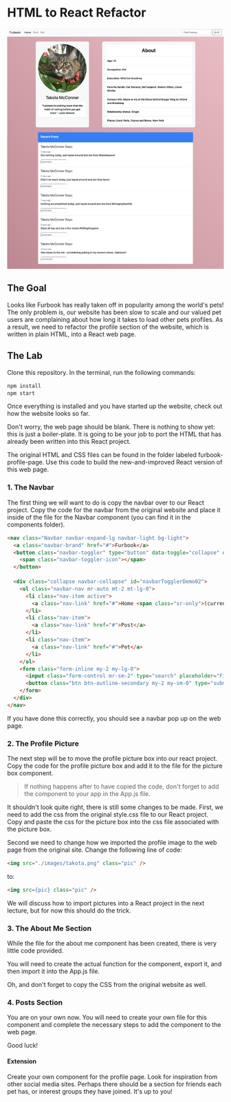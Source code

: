 # HTML to React Refactor

![profile](profile.png)

## The Goal
Looks like Furbook has really taken off in popularity among the world's pets! The only problem is, our website has been slow to scale and our valued pet users are complaining about how long it takes to load other pets profiles. As a result, we need to refactor the profile section of the website, which is written in plain HTML, into a React web page.

## The Lab
Clone this repository. In the terminal, run the following commands:

```HTML
npm install
npm start
```

Once everything is installed and you have started up the website, check out how the website looks so far.

Don't worry, the web page should be blank. There is nothing to show yet: this is just a boiler-plate. It is going to be your job to port the HTML that has already been written into this React project.

The original HTML and CSS files can be found in the folder labeled furbook-profile-page. Use this code to build the new-and-improved React version of this web page.

### 1. The Navbar
The first thing we will want to do is copy the navbar over to our React project. Copy the code for the navbar from the original website and place it inside of the file for the Navbar component (you can find it in the components folder).

```html
<nav class="Navbar navbar-expand-lg navbar-light bg-light">
  <a class="navbar-brand" href="#">Furbook</a>
  <button class="navbar-toggler" type="button" data-toggle="collapse" data-target="#navbarTogglerDemo02" aria- controls="navbarTogglerDemo02" aria-expanded="false" aria-label="Toggle navigation">
    <span class="navbar-toggler-icon"></span>
  </button>

  <div class="collapse navbar-collapse" id="navbarTogglerDemo02">
    <ul class="navbar-nav mr-auto mt-2 mt-lg-0">
      <li class="nav-item active">
        <a class="nav-link" href="#">Home <span class="sr-only">(current)</span></a>
      </li>
      <li class="nav-item">
        <a class="nav-link" href="#">Post</a>
      </li>
      <li class="nav-item">
        <a class="nav-link" href="#">Pet</a>
      </li>
    </ul>
    <form class="form-inline my-2 my-lg-0">
      <input class="form-control mr-sm-2" type="search" placeholder="Find friends..." />
      <button class="btn btn-outline-secondary my-2 my-sm-0" type="submit">Sniff</button>
    </form>
  </div>
</nav>
```

If you have done this correctly, you should see a navbar pop up on the web page.

### 2. The Profile Picture
The next step will be to move the profile picture box into our react project. Copy the code for the profile picture box and add it to the file for the picture box component.

>If nothing happens after to have copied the code, don't forget to add the component to your app in the App.js file.

It shouldn't look quite right, there is still some changes to be made. First, we need to add the css from the original style.css file to our React project.
Copy and paste the css for the picture box into the css file associated with the picture box.

Second we need to change how we imported the profile image to the web page from the original site. Change the following line of code:

```HTML        
<img src="./images/takota.png" class="pic" />
```

to:

```HTML        
<img src={pic} class="pic" />
```

We will discuss how to import pictures into a React project in the next lecture, but for now this should do the trick.

### 3. The About Me Section
While the file for the about me component has been created, there is very little code provided.

You will need to create the actual function for the component, export it, and then import it into the App.js file.

Oh, and don't forget to copy the CSS from the original website as well.

### 4. Posts Section
You are on your own now. You will need to create your own file for this component and complete the necessary steps to add the component to the web page.

Good luck!

#### Extension
Create your own component for the profile page. Look for inspiration from other social media sites. Perhaps there should be a section for friends each pet has, or interest groups they have joined. It's up to you!

